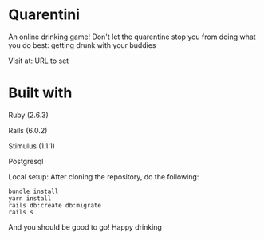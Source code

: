 # Quarentini

An online drinking game!
Don't let the quarentine stop you from doing what you do best: getting drunk with your buddies

Visit at: URL to set

# Built with

Ruby (2.6.3)

Rails (6.0.2)

Stimulus (1.1.1)

Postgresql

Local setup:
After cloning the repository, do the following:

    bundle install
    yarn install
    rails db:create db:migrate
    rails s

And you should be good to go! Happy drinking
